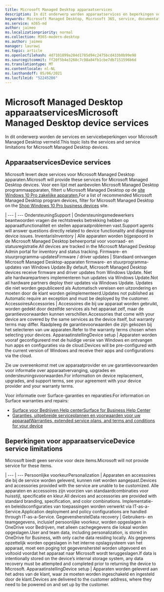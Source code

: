 ```yaml
---
title: Microsoft Managed Desktop apparaatservices
description: In dit onderwerp worden apparaatservices en beperkingen voor Microsoft Managed Desktop.
keywords: Microsoft Managed Desktop, Microsoft 365, service, documentatie
ms.service: m365-md
author: jaimeo
ms.localizationpriority: normal
ms.collection: M365-modern-desktop
ms.author: jaimeo
manager: laurawi
ms.topic: article
ms.openlocfilehash: 4d7101899a204d1785d94c2475bcd433b0b99e98
ms.sourcegitcommit: ff20f5b4e3268c7c98a84fb1cbe7db7151596b6d
ms.translationtype: MT
ms.contentlocale: nl-NL
ms.lasthandoff: 05/06/2021
ms.locfileid: "52245286"
---
```

# <a name="microsoft-managed-desktop-device-services"></a><span data-ttu-id="64e3c-104">Microsoft Managed Desktop apparaatservices</span><span class="sxs-lookup"><span data-stu-id="64e3c-104">Microsoft Managed Desktop device services</span></span>

<span data-ttu-id="64e3c-105">In dit onderwerp worden de services en servicebeperkingen voor Microsoft Managed Desktop vermeld.</span><span class="sxs-lookup"><span data-stu-id="64e3c-105">This topic lists the services and service limitations for Microsoft Managed Desktop devices.</span></span>

## <a name="device-services"></a><span data-ttu-id="64e3c-106">Apparaatservices</span><span class="sxs-lookup"><span data-stu-id="64e3c-106">Device services</span></span>

<span data-ttu-id="64e3c-107">Microsoft levert deze services voor Microsoft Managed Desktop apparaten.</span><span class="sxs-lookup"><span data-stu-id="64e3c-107">Microsoft will provide these services for Microsoft Managed Desktop devices.</span></span> <span data-ttu-id="64e3c-108">Voor een lijst met aanbevolen Microsoft Managed Desktop programmaapparaten, filtert u Microsoft Managed Desktop op de [site Windows 10 Pro zakelijke apparaten.](https://www.microsoft.com/windowsforbusiness/view-all-devices)</span><span class="sxs-lookup"><span data-stu-id="64e3c-108">For a list of recommended Microsoft Managed Desktop program devices, filter for Microsoft Managed Desktop on the [Shop Windows 10 Pro business devices](https://www.microsoft.com/windowsforbusiness/view-all-devices) site.</span></span>

 | 
 --- | ---
<span data-ttu-id="64e3c-109">Ondersteuning</span><span class="sxs-lookup"><span data-stu-id="64e3c-109">Support</span></span> | <span data-ttu-id="64e3c-110">Ondersteuningsmedewerkers beantwoorden vragen die rechtstreeks betrekking hebben op apparaatfunctionaliteit en stellen apparaatproblemen vast.</span><span class="sxs-lookup"><span data-stu-id="64e3c-110">Support agents will answer questions directly related to device functionality and diagnose device issues.</span></span>
<span data-ttu-id="64e3c-111">Inventaris</span><span class="sxs-lookup"><span data-stu-id="64e3c-111">Inventory</span></span> | <span data-ttu-id="64e3c-112">Alle apparaten worden bijgespoord in de Microsoft Managed Desktop beheerportal voor voorraad- en statusregistratie.</span><span class="sxs-lookup"><span data-stu-id="64e3c-112">All devices are tracked in the Microsoft Managed Desktop Admin portal for inventory and status tracking.</span></span>
<span data-ttu-id="64e3c-113">Firmware- en stuurprogramma-updates</span><span class="sxs-lookup"><span data-stu-id="64e3c-113">Firmware / driver updates</span></span> | <span data-ttu-id="64e3c-114">Standaard ontvangen Microsoft Managed Desktop-apparaten firmware- en stuurprogramma-updates van Windows Update.</span><span class="sxs-lookup"><span data-stu-id="64e3c-114">By default, Microsoft Managed Desktop devices receive firmware and driver updates from Windows Update.</span></span> <span data-ttu-id="64e3c-115">Niet alle hardwarepartners implementeren hun updates via Windows Update.</span><span class="sxs-lookup"><span data-stu-id="64e3c-115">Not all hardware partners deploy their updates via Windows Update.</span></span> <span data-ttu-id="64e3c-116">Updates die niet worden gepubliceerd als Automatisch vereisen een uitzondering en moeten door de klant worden geïmplementeerd.</span><span class="sxs-lookup"><span data-stu-id="64e3c-116">Updates not published as Automatic require an exception and must be deployed by the customer.</span></span>
<span data-ttu-id="64e3c-117">Accessoires</span><span class="sxs-lookup"><span data-stu-id="64e3c-117">Accessories</span></span> | <span data-ttu-id="64e3c-118">Accessoires die bij uw apparaat worden gebruikt, worden gedekt door dezelfde services als het apparaat zelf, maar de garantievoorwaarden kunnen verschillen.</span><span class="sxs-lookup"><span data-stu-id="64e3c-118">Accessories that come with your device are covered by the same services as the device itself, but warranty terms may differ.</span></span> <span data-ttu-id="64e3c-119">Raadpleeg de garantievoorwaarden die zijn gekozen bij het selecteren van uw apparaten.</span><span class="sxs-lookup"><span data-stu-id="64e3c-119">Refer to the warranty terms chosen when selecting your devices.</span></span> 
<span data-ttu-id="64e3c-120">Apparaatinstelling</span><span class="sxs-lookup"><span data-stu-id="64e3c-120">Device setup</span></span>    | <span data-ttu-id="64e3c-121">Apparaten worden vooraf geconfigureerd met de huidige versie van Windows en ontvangen hun apps en configuraties via de cloud.</span><span class="sxs-lookup"><span data-stu-id="64e3c-121">Devices will be pre-configured with the current version of Windows and receive their apps and configurations via the cloud.</span></span> 

<span data-ttu-id="64e3c-122">Zie uw overeenkomst met uw apparaatprovider en uw garantievoorwaarden voor informatie over apparaatvervanging, upgrades en ondersteuningsvoorwaarden.</span><span class="sxs-lookup"><span data-stu-id="64e3c-122">For information on device replacement, upgrades, and support terms, see your agreement with your device provider and your warranty terms.</span></span>

<span data-ttu-id="64e3c-123">Voor informatie over Surface-garanties en reparaties:</span><span class="sxs-lookup"><span data-stu-id="64e3c-123">For information on Surface warranties and repairs:</span></span>
- [<span data-ttu-id="64e3c-124">Surface voor Bedrijven Help center</span><span class="sxs-lookup"><span data-stu-id="64e3c-124">Surface for Business Help Center</span></span>](https://support.microsoft.com/hub/4339296/surface-for-business-help)
- [<span data-ttu-id="64e3c-125">Garanties, uitgebreide serviceplannen en voorwaarden voor uw apparaat</span><span class="sxs-lookup"><span data-stu-id="64e3c-125">Warranties, extended service plans, and terms and conditions for your device</span></span>](https://support.microsoft.com/help/4040687/info-about-warranties-extended-service-plans-and-terms-conditions)


## <a name="device-service-limitations"></a><span data-ttu-id="64e3c-126">Beperkingen voor apparaatservice</span><span class="sxs-lookup"><span data-stu-id="64e3c-126">Device service limitations</span></span>

<span data-ttu-id="64e3c-127">Microsoft biedt geen service voor deze items.</span><span class="sxs-lookup"><span data-stu-id="64e3c-127">Microsoft will not provide service for these items.</span></span>

 | 
 --- | ---
<span data-ttu-id="64e3c-128">Persoonlijke voorkeur</span><span class="sxs-lookup"><span data-stu-id="64e3c-128">Personalization</span></span> | <span data-ttu-id="64e3c-129">Apparaten en accessoires die bij de service worden geleverd, kunnen niet worden aangepast.</span><span class="sxs-lookup"><span data-stu-id="64e3c-129">Devices and accessories provided with the service are unable to be customized.</span></span> <span data-ttu-id="64e3c-130">Alle apparaten en accessoires zijn voorzien van standaardcombinaties voor huisstijl, specificatie en kleur.</span><span class="sxs-lookup"><span data-stu-id="64e3c-130">All devices and accessories are provided with standard branding, specification, and color combinations.</span></span> <span data-ttu-id="64e3c-131">Implementatie- en beleidsconfiguraties van toepassingen worden verwerkt via IT-as-a-Service.</span><span class="sxs-lookup"><span data-stu-id="64e3c-131">Application deployment and policy configurations are handled through IT-as-a-Service.</span></span>
<span data-ttu-id="64e3c-132">Gegevensherstel</span><span class="sxs-lookup"><span data-stu-id="64e3c-132">Data recovery</span></span> | <span data-ttu-id="64e3c-133">Gebruikers- en teamgegevens, inclusief persoonlijke voorkeur, worden opgeslagen in OneDrive voor Bedrijven, met alleen cachegegevens die lokaal worden opgeslagen.</span><span class="sxs-lookup"><span data-stu-id="64e3c-133">User and team data, including personalization, is stored in OneDrive for Business, with only cache data residing locally.</span></span> <span data-ttu-id="64e3c-134">Als gegevens opzettelijk worden opgeslagen in het interne opslagsysteem van het apparaat, moet een poging tot gegevensherstel worden uitgevoerd en voltooid voordat het apparaat naar Microsoft wordt teruggeslagen.</span><span class="sxs-lookup"><span data-stu-id="64e3c-134">If data is intentionally stored on the device’s internal storage system, any data recovery must be attempted and completed prior to returning the device to Microsoft.</span></span>
<span data-ttu-id="64e3c-135">Apparaatinstelling</span><span class="sxs-lookup"><span data-stu-id="64e3c-135">Device setup</span></span> | <span data-ttu-id="64e3c-136">Apparaten worden geleverd aan het adres van de klant, waar ze moeten worden ingeschakeld en ingesteld door de klant.</span><span class="sxs-lookup"><span data-stu-id="64e3c-136">Devices are delivered to the customer address, where they need to be powered on and set up by the customer.</span></span>
